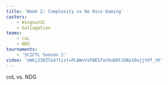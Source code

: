 ```yaml
---
title: 'Week 2: Complexity vs No Dice Gaming'
casters:
    - WingnutSC
    - Gallagation
teams:
    - coL
    - NDG
tournaments:
    - 'SC2CTL Season 2'
video: 'oWkj23DZlb4?list=PLAWvVvFNESfun9uODtiD8p10ujjYdf_tK'
---
```

coL vs. NDG